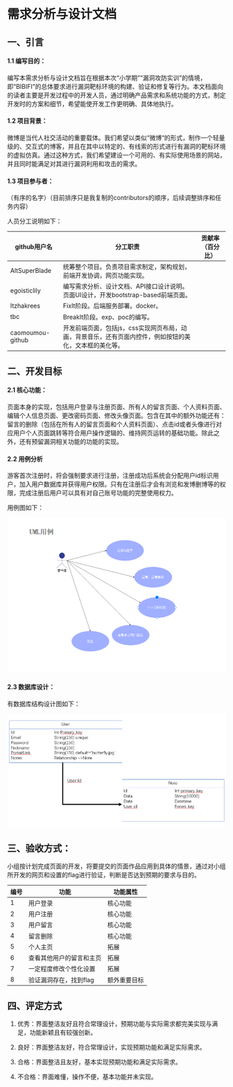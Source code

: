 # 需求分析与设计文档

## 一、引言

#### 1.1 编写目的：

编写本需求分析与设计文档旨在根据本次“小学期”“漏洞攻防实训”的情境，即“BIBIFI”的总体要求进行漏洞靶标环境的构建、验证和修复等行为。本文档面向的读者主要是开发过程中的开发人员，通过明确产品需求和系统功能的方式，制定开发时的方案和细节，希望能使开发工作更明确、具体地执行。

#### 1.2 项目背景：

微博是当代人社交活动的重要载体。我们希望以类似“微博“的形式，制作一个轻量级的、交互式的博客，并且在其中以特定的、有线索的形式进行有漏洞的靶标环境的虚拟仿真。通过这种方式，我们希望建设一个可用的、有实际使用场景的网站，并且同时能满足对其进行漏洞利用和攻击的需求。

#### 1.3 项目参与者：

（有序的名字）（目前排序只是我复制的contributors的顺序，后续调整排序和任务内容）

人员分工说明如下：

| github用户名        | 分工职责                                                                            | 贡献率（百分比） |
| ---------------- | ------------------------------------------------------------------------------- |:--------:|
| AltSuperBlade    | 统筹整个项目。负责项目需求制定，架构规划，前端开发协调，网页功能实现。                                             |          |
| egoisticlily     | 编写需求分析、设计文档、API接口设计说明。页面UI设计，开发bootstrap-based前端页面。 |          |
| Itzhakrees       | FixIt阶段。后端服务部署。docker。                                                          |          |
| tbc              | BreakIt阶段。exp、poc的编写。                                                           |          |
| caomoumou-github | 开发前端页面，包括js，css实现网页布局，动画，背景音乐，还有页面内控件，例如按钮的美化，文本框的美化等。                          |          |

## 二、开发目标

#### 2.1 核心功能：

页面本身的实现，包括用户登录与注册页面、所有人的留言页面、个人资料页面、编辑个人信息页面、更改密码页面、修改头像页面。包含在其中的额外功能还有：留言的删除（包括在所有人的留言页面和个人资料页面）、点击id或者头像进行对应用户个人页面跳转等符合用户操作逻辑的、维持网页运转的基础功能。除此之外，还有预留漏洞相关功能的功能的实现。

#### 2.2 用例分析

游客首次注册时，将会强制要求进行注册，注册成功后系统会分配用户id标识用户，加入用户数据库并获得用户权限。只有在注册后才会有浏览和发博删博等的权限，完成注册后用户可以具有对自己账号功能的完整使用权力。

用例图如下：

![](pics_for_markdown/uml1.png)

#### 2.3 数据库设计：

有数据库结构设计图如下：

![](pics_for_markdown/db.png)

## 三、验收方式：

小组按计划完成页面的开发，将要提交的页面作品应用到具体的情景，通过对小组所开发的网页和设置的flag进行验证，判断是否达到预期的要求与目的。

| 编号  | 功能            | 功能属性   |
| --- | ------------- | ------ |
| 1   | 用户登录          | 核心功能   |
| 2   | 用户注册          | 核心功能   |
| 3   | 用户留言          | 核心功能   |
| 4   | 留言删除          | 核心功能   |
| 5   | 个人主页          | 拓展     |
| 6   | 查看其他用户的留言和主页  | 拓展     |
| 7   | 一定程度修改个性化设置   | 拓展     |
| 8   | 验证漏洞存在，找到flag | 额外重要目标 |

## 四、评定方式

1. 优秀：界面整洁友好且符合常理设计，预期功能与实际需求都完美实现与满足，功能新颖且有较强创新。

2. 良好：界面整洁友好，符合常理设计，实现预期功能和满足实际需求。

3. 合格：界面整洁且友好，基本实现预期功能和满足实际需求。

4. 不合格：界面难懂，操作不便，基本功能并未实现。
